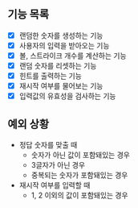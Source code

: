 ## 기능 목록

- [x] 랜덤한 숫자를 생성하는 기능
- [x] 사용자의 입력을 받아오는 기능
- [x] 볼, 스트라이크 개수를 계산하는 기능
- [x] 랜덤 숫자를 리셋하는 기능
- [x] 힌트를 출력하는 기능
- [x] 재시작 여부를 물어보는 기능
- [x] 입력값의 유효성을 검사하는 기능

## 예외 상황

- 정답 숫자를 맞출 때
  - 숫자가 아닌 값이 포함돼있는 경우
  - 3글자가 아닌 경우
  - 중복되는 숫자가 포함돼있는 경우
- 재시작 여부를 입력할 때
  - 1, 2 이외의 값이 포함돼있는 경우
